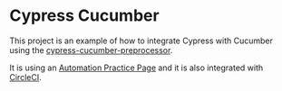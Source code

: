 # Cypress Cucumber

This project is an example of how to integrate Cypress with Cucumber using the [cypress-cucumber-preprocessor](https://github.com/TheBrainFamily/cypress-cucumber-preprocessor).

It is using an [Automation Practice Page](http://automationpractice.com/) and it is also integrated with [CircleCI](https://circleci.com).